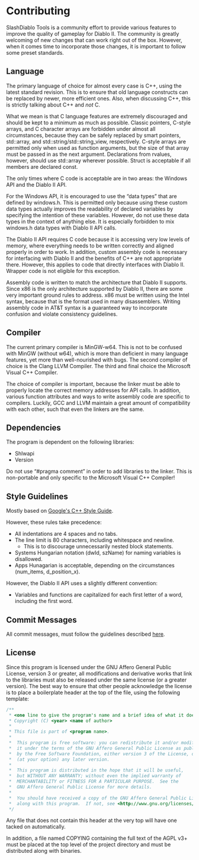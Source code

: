# Contributing

SlashDiablo Tools is a community effort to provide various features to improve the quality of gameplay for Diablo II. The community is greatly welcoming of new changes that can work right out of the box. However, when it comes time to incorporate those changes, it is important to follow some preset standards.

## Language

The primary language of choice for almost every case is C++, using the latest standard revision. This is to ensure that old language constructs can be replaced by newer, more efficient ones. Also, when discussing C++, this is strictly talking about C++ and *not* C.

What we mean is that C language features are extremely discouraged and should be kept to a minimum as much as possible. Classic pointers, C-style arrays, and C character arrays are forbidden under almost all circumstances, because they can be safely replaced by smart pointers, std::array, and std::string/std::string_view, respectively. C-style arrays are permitted only when used as function arguments, but the size of that array must be passed in as the next argument. Declarations from rvalues, however, should use std::array wherever possible. Struct is acceptable if all members are declared const.

The only times where C code is acceptable are in two areas: the Windows API and the Diablo II API. 
	
For the Windows API, it is encouraged to use the “data types” that are defined by windows.h. This is permitted only because using these custom data types actually improves the readability of declared variables by specifying the intention of these variables. However, do not use these data types in the context of anything else. It is especially forbidden to mix windows.h data types with Diablo II API calls.

The Diablo II API requires C code because it is accessing very low levels of memory, where everything needs to be written correctly and aligned properly in order to work. In addition, custom assembly code is necessary for interfacing with Diablo II and the benefits of C++ are not appropriate there. However, this applies to code that directly interfaces with Diablo II. Wrapper code is not eligible for this exception.

Assembly code is written to match the architecture that Diablo II supports. Since x86 is the only architecture supported by Diablo II, there are some very important ground rules to address. x86 must be written using the Intel syntax, because that is the format used in many disassemblers. Writing assembly code in AT&T syntax is a guaranteed way to incorporate confusion and violate consistency guidelines.

## Compiler

The current primary compiler is MinGW-w64. This is not to be confused with MinGW (without w64), which is more than deficient in many language features, yet more than well-nourished with bugs. The second compiler of choice is the Clang LLVM Compiler. The third and final choice the Microsoft Visual C++ Compiler.

The choice of compiler is important, because the linker must be able to properly locate the correct memory addresses for API calls. In addition, various function attributes and ways to write assembly code are specific to compilers. Luckily, GCC and LLVM maintain a great amount of compatibility with each other, such that even the linkers are the same.

## Dependencies

The program is dependent on the following libraries:
- Shlwapi
- Version

Do not use “#pragma comment” in order to add libraries to the linker. This is non-portable and only specific to the Microsoft Visual C++ Compiler!

## Style Guidelines

Mostly based on [Google's C++ Style Guide](https://google.github.io/styleguide/cppguide.html).

However, these rules take precedence:
- All indentations are 4 spaces and no tabs.
- The line limit is 80 characters, including whitespace and newline.
  - This is to discourage unnecessarily nested block statements.
- Systems Hungarian notation (dwId, szName) for naming variables is disallowed.
- Apps Hunagarian is acceptable, depending on the circumstances (num_items, d_position_x).

However, the Diablo II API uses a slightly different convention:
- Variables and functions are capitalized for each first letter of a word, including the first word.

## Commit Messages

All commit messages, must follow the guidelines described [here](https://web.archive.org/web/20180314204455/https://chris.beams.io/posts/git-commit/).

## License

Since this program is licensed under the GNU Affero General Public License, version 3 or greater, all modifications and derivative works that link to the libraries must also be released under the same license (or a greater version). The best way to ensure that other people acknowledge the license is to place a boilerplate header at the top of the file, using the following template:

```C++
/**
 * <one line to give the program's name and a brief idea of what it does.>
 * Copyright (C) <year> <name of author>
 *
 * This file is part of <program name>.
 *
 *  This program is free software: you can redistribute it and/or modify
 *  it under the terms of the GNU Affero General Public License as published
 *  by the Free Software Foundation, either version 3 of the License, or
 *  (at your option) any later version.
 *
 *  This program is distributed in the hope that it will be useful,
 *  but WITHOUT ANY WARRANTY; without even the implied warranty of
 *  MERCHANTABILITY or FITNESS FOR A PARTICULAR PURPOSE.  See the
 *  GNU Affero General Public License for more details.
 *
 *  You should have received a copy of the GNU Affero General Public License
 *  along with this program.  If not, see <http://www.gnu.org/licenses/>.
 */
```
Any file that does not contain this header at the very top will have one tacked on automatically.

In addition, a file named COPYING containing the full text of the AGPL v3+ must be placed at the top level of the project directory and must be distributed along with binaries.
